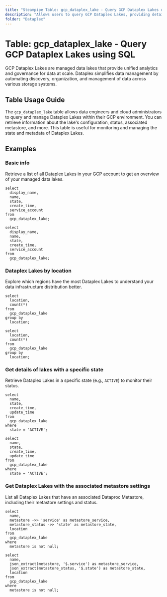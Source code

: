 ```yaml
---
title: "Steampipe Table: gcp_dataplex_lake - Query GCP Dataplex Lakes using SQL"
description: "Allows users to query GCP Dataplex Lakes, providing detailed information about each lake's configuration, status, and metadata."
folder: "Dataplex"
---
```


# Table: gcp_dataplex_lake - Query GCP Dataplex Lakes using SQL

GCP Dataplex Lakes are managed data lakes that provide unified analytics and governance for data at scale. Dataplex simplifies data management by automating discovery, organization, and management of data across various storage systems.

## Table Usage Guide

The `gcp_dataplex_lake` table allows data engineers and cloud administrators to query and manage Dataplex Lakes within their GCP environment. You can retrieve information about the lake's configuration, status, associated metastore, and more. This table is useful for monitoring and managing the state and metadata of Dataplex Lakes.

## Examples

### Basic info
Retrieve a list of all Dataplex Lakes in your GCP account to get an overview of your managed data lakes.

```sql+postgres
select
  display_name,
  name,
  state,
  create_time,
  service_account
from
  gcp_dataplex_lake;
```

```sql+sqlite
select
  display_name,
  name,
  state,
  create_time,
  service_account
from
  gcp_dataplex_lake;
```

### Dataplex Lakes by location
Explore which regions have the most Dataplex Lakes to understand your data infrastructure distribution better.

```sql+postgres
select
  location,
  count(*)
from
  gcp_dataplex_lake
group by
  location;
```

```sql+sqlite
select
  location,
  count(*)
from
  gcp_dataplex_lake
group by
  location;
```

### Get details of lakes with a specific state
Retrieve Dataplex Lakes in a specific state (e.g., `ACTIVE`) to monitor their status.

```sql+postgres
select
  name,
  state,
  create_time,
  update_time
from
  gcp_dataplex_lake
where
  state = 'ACTIVE';
```

```sql+sqlite
select
  name,
  state,
  create_time,
  update_time
from
  gcp_dataplex_lake
where
  state = 'ACTIVE';
```

### Get Dataplex Lakes with the associated metastore settings
List all Dataplex Lakes that have an associated Dataproc Metastore, including their metastore settings and status.

```sql+postgres
select
  name,
  metastore ->> 'service' as metastore_service,
  metastore_status ->> 'state' as metastore_state,
  location
from
  gcp_dataplex_lake
where
  metastore is not null;
```

```sql+sqlite
select
  name,
  json_extract(metastore, '$.service') as metastore_service,
  json_extract(metastore_status, '$.state') as metastore_state,
  location
from
  gcp_dataplex_lake
where
  metastore is not null;
```
